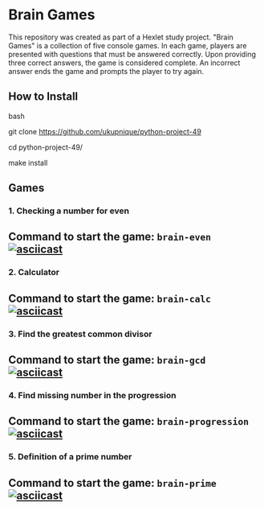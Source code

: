 # <strong>Brain Games</strong>

This repository was created as part of a Hexlet study project. "Brain Games" is a collection of five console games. In each game, players are presented with questions that must be answered correctly. Upon providing three correct answers, the game is considered complete. An incorrect answer ends the game and prompts the player to try again.

## How to Install

bash

git clone https://github.com/ukupnique/python-project-49

cd python-project-49/

make install


## Games

### 1. Checking a number for even
Command to start the game: <code>brain-even</code>  
[![asciicast](https://asciinema.org/a/T6VBACD2Dm5cVini5RYBF85QF.png)](https://asciinema.org/a/T6VBACD2Dm5cVini5RYBF85QF)   
---

### 2. Calculator
Command to start the game: <code>brain-calc</code>  
[![asciicast](https://asciinema.org/a/psDVFkJ0zt0TWWqboZHVgQSmt.png)](https://asciinema.org/a/psDVFkJ0zt0TWWqboZHVgQSmt)    
---

### 3. Find the greatest common divisor
Command to start the game: <code>brain-gcd</code>  
[![asciicast](https://asciinema.org/a/NIC1V5LBrJztjnkvPURCp0ACG.png)](https://asciinema.org/a/NIC1V5LBrJztjnkvPURCp0ACG)   
---

### 4. Find missing number in the progression  
Command to start the game: <code>brain-progression</code>   
[![asciicast](https://asciinema.org/a/k5ilH9rLnd2Opvz0MUP6oTvDW.png)](https://asciinema.org/a/k5ilH9rLnd2Opvz0MUP6oTvDW)    
---

### 5. Definition of a prime number 
Command to start the game: <code>brain-prime</code>   
[![asciicast](https://asciinema.org/a/9GaBun2RsdMEolN0TGYdIvJNX.png)](https://asciinema.org/a/9GaBun2RsdMEolN0TGYdIvJNX)    
---

